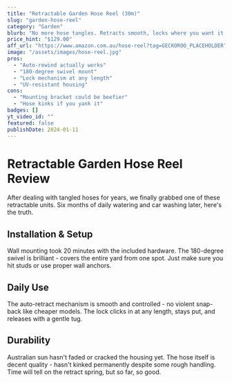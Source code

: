 ```yaml
---
title: "Retractable Garden Hose Reel (30m)"
slug: "garden-hose-reel"
category: "Garden"
blurb: "No more hose tangles. Retracts smooth, locks where you want it."
price_hint: "$129.00"
aff_url: "https://www.amazon.com.au/hose-reel?tag=GECKOROO_PLACEHOLDER"
image: "/assets/images/hose-reel.jpg"
pros:
  - "Auto-rewind actually works"
  - "180-degree swivel mount"
  - "Lock mechanism at any length"
  - "UV-resistant housing"
cons:
  - "Mounting bracket could be beefier"
  - "Hose kinks if you yank it"
badges: []
yt_video_id: ""
featured: false
publishDate: 2024-01-11
---
```


# Retractable Garden Hose Reel Review

After dealing with tangled hoses for years, we finally grabbed one of these retractable units. Six months of daily watering and car washing later, here's the truth.

## Installation & Setup

Wall mounting took 20 minutes with the included hardware. The 180-degree swivel is brilliant - covers the entire yard from one spot. Just make sure you hit studs or use proper wall anchors.

## Daily Use

The auto-retract mechanism is smooth and controlled - no violent snap-back like cheaper models. The lock clicks in at any length, stays put, and releases with a gentle tug.

## Durability

Australian sun hasn't faded or cracked the housing yet. The hose itself is decent quality - hasn't kinked permanently despite some rough handling. Time will tell on the retract spring, but so far, so good.